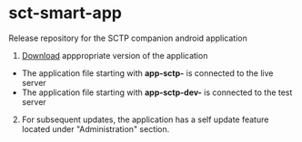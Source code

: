 # sct-smart-app
Release repository for the SCTP companion android application


1. [Download](https://github.com/CGATechnologies/sct-smart-app-release/releases) apppropriate version of the application
   
  -  The application file starting with **app-sctp-** is connected to the live server
  -  The application file starting with **app-sctp-dev-** is connected to the test server

2. For subsequent updates, the application has a self update feature located under "Administration" section.
